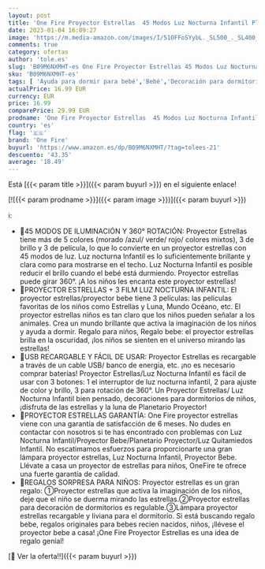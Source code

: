 ```yaml
---
layout: post
title: 'One Fire Proyector Estrellas  45 Modos Luz Nocturna Infantil Planetario Proyector  3 Film 360° Rotación Proyector Bebe  USB Recargable Luz Quitamiedos Infantil  Regalo Bebe Decoracion Habitacion Bebe'
date: 2023-01-04 16:09:27
image: 'https://m.media-amazon.com/images/I/51OFFoSYybL._SL500_._SL400_.jpg'
comments: true
category: ofertas
author: 'tole.es'
slug: 'B09M6NXMHT-es One Fire Proyector Estrellas 45 Modos Luz Nocturna...'
sku: 'B09M6NXMHT-es'
tags: [ 'Ayuda para dormir para bebé','Bebé','Decoración para dormitorio de bebé','Dormitorio','Iluminación','Iluminación de interior','Iluminación infantil nocturna','Lámparas e iluminación infantil','bebe','one fire','🇪🇸', ]
actualPrice: 16.99 EUR
currency: EUR
price: 16.99
comparePrice: 29.99 EUR
prodname: 'One Fire Proyector Estrellas  45 Modos Luz Nocturna Infantil Planetario Proyector  3 Film 360° Rotación Proyector Bebe  USB Recargable Luz Quitamiedos Infantil  Regalo Bebe Decoracion Habitacion Bebe'
country: 'es'
flag: '🇪🇸'
brand: 'One Fire'
buyurl: 'https://www.amazon.es/dp/B09M6NXMHT/?tag=tolees-21'
descuento: '43.35'
average: '18.49'
---
```


Está [{{< param title >}}]({{< param buyurl >}}) en el siguiente enlace!

[![{{< param prodname >}}]({{< param image >}})]({{< param buyurl >}})

ℹ️:

- 🌟45 MODOS DE ILUMINACIÓN Y 360° ROTACIÓN: Proyector Estrellas tiene más de 5 colores (morado /azul/ verde/ rojo/ colores mixtos), 3 de brillo y 3 de película, lo que lo convierte en un proyector estrellas con 45 modos de luz. Luz nocturna Infantil es lo suficientemente brillante y clara como para mostrarse en el techo. Luz Nocturna Infantil es posible reducir el brillo cuando el bebé está durmiendo. Proyector estrellas puede girar 360°. ¡A los niños les encanta este proyector estrellas!
- 🌟PROYECTOR ESTRELLAS + 3 FILM LUZ NOCTURNA INFANTIL: El proyector estrellas/proyector bebe tiene 3 películas: las películas favoritas de los niños como Estrellas y Luna, Mundo Océano, etc. El proyector estrellas niños es tan claro que los niños pueden señalar a los animales. Crea un mundo brillante que activa la imaginación de los niños y ayuda a dormir. Regalo para niños, Regalo bebe: el proyector estrellas brilla en la oscuridad, ¡los niños se sienten en el universo mirando las estrellas!
- 🌟USB RECARGABLE Y FÁCIL DE USAR: Proyector Estrellas es recargable a través de un cable USB/ banco de energía, etc. ¡no es necesario comprar baterías! Proyector Estrellas/Luz Nocturna Infantil es fácil de usar con 3 botones: 1 el interruptor de luz nocturna infantil, 2 para ajuste de color y brillo, 3 para rotación de 360°. Un Proyector Estrellas/ Luz Nocturna Infantil bien pensado, decoraciones para dormitorios de niños, ¡disfruta de las estrellas y la luna de Planetario Proyector!
- 🌟PROYECTOR ESTRELLAS GARANTÍA: One Fire proyector estrellas viene con una garantía de satisfacción de 6 meses. No dudes en contactar con nosotros si te has encontrado con problemas con Luz Nocturna Infantil/Proyector Bebe/Planetario Proyector/Luz Quitamiedos Infantil. No escatimamos esfuerzos para proporcionarte una gran lámpara proyector estrellas, Luz Nocturna Infantil, Proyector Bebe. Llévate a casa un proyector de estrellas para niños, OneFire te ofrece una fuerte garantía de calidad.
- 💝REGALOS SORPRESA PARA NIÑOS: Proyector estrellas es un gran regalo: ①Proyector estrellas que activa la imaginación de los niños, deje que el niño se duerma mirando las estrellas.②Proyector estrellas para decoración de dormitorios es regulable.③Lámpara proyector estrellas recargable y liviana para el dormitorio. Si está buscando regalo bebe, regalos originales para bebes recien nacidos, niños, ¡llévese el proyector bebe a casa! ¡One Fire Proyector Estrellas es una idea de regalo genial!

[🛒 Ver la oferta!!]({{< param buyurl >}})
